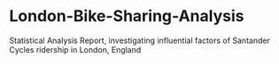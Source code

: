 # London-Bike-Sharing-Analysis
Statistical Analysis Report, investigating influential factors of  Santander Cycles ridership in London, England
